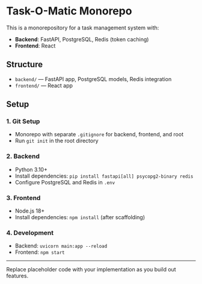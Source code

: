 # Task-O-Matic Monorepo

This is a monorepository for a task management system with:
- **Backend**: FastAPI, PostgreSQL, Redis (token caching)
- **Frontend**: React

## Structure
- `backend/` — FastAPI app, PostgreSQL models, Redis integration
- `frontend/` — React app

## Setup

### 1. Git Setup
- Monorepo with separate `.gitignore` for backend, frontend, and root
- Run `git init` in the root directory

### 2. Backend
- Python 3.10+
- Install dependencies: `pip install fastapi[all] psycopg2-binary redis`
- Configure PostgreSQL and Redis in `.env`

### 3. Frontend
- Node.js 18+
- Install dependencies: `npm install` (after scaffolding)

### 4. Development
- Backend: `uvicorn main:app --reload`
- Frontend: `npm start`

---

Replace placeholder code with your implementation as you build out features.
